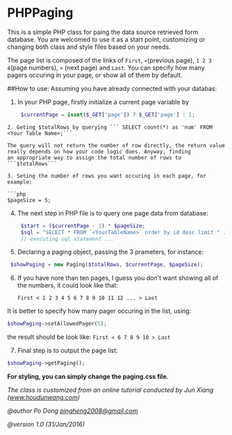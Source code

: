 # PHPPaging

This is a simple PHP class for paing the data source retrieved form database. You are welcomed to use it as a start point, customizing or changing both class and style files based on your needs.

The page list is composed of the links of ```First```, ```<```(previous page), ```1 2 3 4```(page numbers), ```>``` (next page) and ```Last```. 
You can specify how many pagers occuring in your page, or show all of them by default.
 
##How to use:
   Assuming you have already connected with your databas:

1. In your PHP page, firstly initialize a current page variable by

   ```php 
    $currentPage = isset($_GET['page']) ? $_GET['page'] : 1;
  ```
2. Geting $totalRows by querying ``` SELECT count(*) as 'num' FROM <Your Table Name>;```

  The query will not return the number of row directly, the return value really depends on how your code logic does. Anyway, finding
  an appropriate way to assign the total number of rows to ```$totalRows```

3. Seting the number of rows you want occuring in each page, for example:
   
  ```php
  $pageSize = 5; 
  ```

4. The next step in PHP file is to query one page data from database:
   
   ```php
    $start = ($currentPage - 1) * $pageSize;
    $sql = "SELECT * FROM `<YourTableName>` order by id desc limit " .$start. "," .$pageSize;
    // executing sql statement ...
   ```
5. Declaring a paging object, passing the 3 prameters, for instance:

  ```php 
   $showPaging = new Paging($totalRows, $currentPage, $pageSize);
  ```

6. If you have nore than ten pages, I guess you don't want showing all of the numbers, it could look like that:
   
   ``` First < 1 2 3 4 5 6 7 8 9 10 11 12 ... > Last ```

  It is better to specify how many pager occuring in the list, using: 

  ```php
  $showPaging->setAllowedPager(5);
  ```
      
  the result should be look like: ```First < 6 7 8 9 10 > Last```

7. Final step is to output the page list:
		
  ```php
  $showPaging->getPaging();
  ```

**For styling, you can simply change the paging.css file.**

_The class is customized from an online tutorial conducted by Jun Xiang (www.houdunwang.com)_

*@author     Po Dong <pingheng2008@gmail.com>*

*@version    1.0 (31/Jan/2016)*
